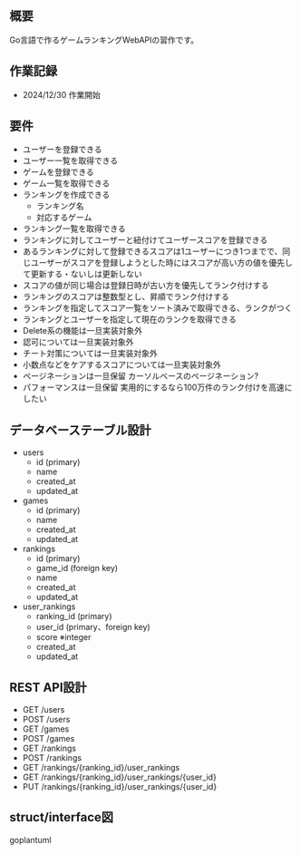 ## 概要

Go言語で作るゲームランキングWebAPIの習作です。

## 作業記録

* 2024/12/30 作業開始

## 要件

* ユーザーを登録できる
* ユーザー一覧を取得できる
* ゲームを登録できる
* ゲーム一覧を取得できる
* ランキングを作成できる
    * ランキング名
    * 対応するゲーム
* ランキング一覧を取得できる
* ランキングに対してユーザーと紐付けてユーザースコアを登録できる
* あるランキングに対して登録できるスコアは1ユーザーにつき1つまでで、同じユーザーがスコアを登録しようとした時にはスコアが高い方の値を優先して更新する・ないしは更新しない
* スコアの値が同じ場合は登録日時が古い方を優先してランク付けする
* ランキングのスコアは整数型とし、昇順でランク付けする
* ランキングを指定してスコア一覧をソート済みで取得できる、ランクがつく
* ランキングとユーザーを指定して現在のランクを取得できる
* Delete系の機能は一旦実装対象外
* 認可については一旦実装対象外
* チート対策については一旦実装対象外
* 小数点などをケアするスコアについては一旦実装対象外
* ページネーションは一旦保留 カーソルベースのページネーション?
* パフォーマンスは一旦保留 実用的にするなら100万件のランク付けを高速にしたい

## データベーステーブル設計

* users
    * id (primary)
    * name
    * created_at
    * updated_at
* games
    * id (primary)
    * name
    * created_at
    * updated_at
* rankings
    * id (primary)
    * game_id (foreign key)
    * name
    * created_at
    * updated_at
* user_rankings
    * ranking_id (primary)
    * user_id (primary、foreign key)
    * score ※integer
    * created_at
    * updated_at

## REST API設計

* GET /users
* POST /users
* GET /games
* POST /games
* GET /rankings
* POST /rankings
* GET /rankings/{ranking_id}/user_rankings
* GET /rankings/{ranking_id}/user_rankings/{user_id}
* PUT /rankings/{ranking_id}/user_rankings/{user_id}

## struct/interface図
goplantuml